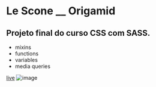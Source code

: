 # Le Scone __ Origamid

## Projeto final do curso CSS com SASS.

- mixins
- functions
- variables
- media queries

[live](https://le-scone-sass.netlify.app/)
![image](https://user-images.githubusercontent.com/75024157/172012889-7ac3f8f3-adc4-4a0e-b48d-0895ab6bed2a.png)
